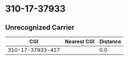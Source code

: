 # 310-17-37933
## Unrecognized Carrier


| CGI | Nearest CGI | Distance |
|-----|-------------|----------|
| 310-17-37933-427 |  | 0.0 |
